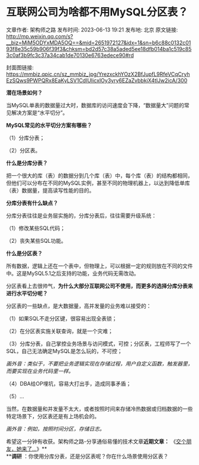 # 互联网公司为啥都不用MySQL分区表？

文章作者: 架构师之路
发布时间: 2023-06-13 19:21
发布地: 北京
原文链接: http://mp.weixin.qq.com/s?__biz=MjM5ODYxMDA5OQ==&mid=2651972127&idx=1&sn=b6c88c0132c0193f8e35c59b906f39f3&chksm=bd2d57c38a5aded5ee18dfb014ba1c519c853c0af3b9fc3c37a34cab1de70130e6763edece90#rd

封面图链接: https://mmbiz.qpic.cn/sz_mmbiz_jpg/YrezxckhYOzX2BfJupfL9RfeVCqCryhEzSQws9PWPQRx8EaKyLSV1CdIUIicxIOy3yry6EZaZvbbkjX4tlJw2icA/300

**潜在场景如何？**  

当MySQL单表的数据量过大时，数据库的访问速度会下降，“数据量大”问题的常见解决方案是“水平切分”。

  

**MySQL常见的水平切分方案有哪些？**

（1）分库分表；

（2）分区表。

  

**什么是分库分表？**

把一个很大的库（表）的数据分到几个库（表）中，每个库（表）的结构都相同，但他们可以分布在不同的MySQL实例，甚至不同的物理机器上，以达到降低单库（表）数据量，提高读写性能的目的。

  

**分库分表有什么缺点？**

分库分表往往是业务层实施的，分库分表后，往往需要升级系统：

（1）修改某些SQL代码；

（2）丧失某些SQL功能。

  

**什么是分区表？**

所有数据，逻辑上还在一个表中，但物理上，可以根据一定的规则放在不同的文件中。这是MySQL5.1之后支持的功能，业务代码无需改动。

  

分区表看上去很帅气，**为什么大部分互联网公司不使用，而更多的选择分库分表来进行水平切分呢？**

分区表的一些缺点，是大数据量，高并发量的业务难以接受的：

（1）如果SQL不走分区键，很容易出现全表锁；

（2）在分区表实施关联查询，就是一个灾难；

（3）分库分表，自己掌控业务场景与访问模式，可控；分区表，工程师写了一个SQL，自己无法确定MySQL是怎么玩的，不可控；

 _画外音：类似于，不要把业务逻辑实现在存储过程，用户自定义函数，触发器里，而要实现在业务代码里一样。_

（4）DBA给OP埋坑，容易大打出手，造成同事矛盾；

（5）…

  

当然，在数据量和并发量不太大，或者按照时间来存储冷热数据或归档数据的一些特定场景下，分区表还是有上场机会的。

 _画外音：例如，按照时间分区，存储日志。_

  

希望这一分钟有收获。架构师之路-分享通俗易懂的技术文章**近期文章：**
《[交个朋友，她来了...](http://mp.weixin.qq.com/s?__biz=MjM5ODYxMDA5OQ==&mid=2651972104&idx=1&sn=06a6a320efa0d682e656ba168b4aab3f&chksm=bd2d57d48a5adec2c752dff4d316ec61f30ed78ff560c3100d728e4e0dd8e0deceebcc1ea015&scene=21#wechat_redirect)》**  
****调研** ：你使用分库分表，还是分区表呢？你在什么场景使用分区表？

